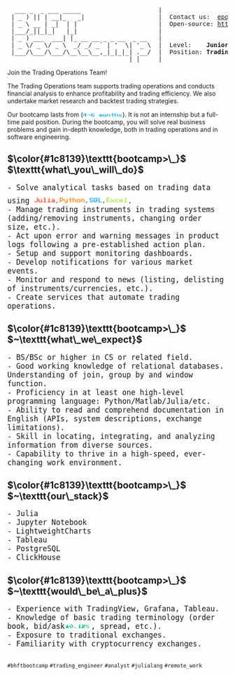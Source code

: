 <pre>
  ___ _  _ ___ _____                     |
 | _ ) || | __|_   _|                    |  Contact us:  <a href="mailto: epopova@bhft.com">epopova@bhft.com</a>
 | _ \ __ | _|  | |                      |  Open-source: <a href="https://github.com/bhftbootcamp">https://github.com/bhftbootcamp</a>
 |___/_||_|_|   |_|                      |
 | _ ) ___  ___| |_ __ __ _ _ __  _ __   |  
 | _ \/ _ \/ _ \  _/ _/ _` | '  \| '_ \  |  Level:    <b>Junior</b>
 |___/\___/\___/\__\__\__,_|_|_|_| .__/  |  Position: <b>TradingOps Analyst</b>
                                 |_|     |
</pre>

Join the Trading Operations Team!

The Trading Operations team supports trading operations and conducts financial analysis to enhance profitability and trading efficiency. We also undertake market research and backtest trading strategies.

Our bootcamp lasts from (<img align=bottom src=/assets/4_6_months.gif height=12px>). It is not an internship but a full-time paid position. During the bootcamp, you will solve real business problems and gain in-depth knowledge, both in trading operations and in software engineering.

<h2>$\color{#1c8139}\texttt{bootcamp>\_}$ $\texttt{what\_you\_will\_do}$</h2>

<div style="font-family: monospace; font-size: 1.2em;">
- Solve analytical tasks based on trading data using <img src=/assets/julia_python_sql_excel.gif height=26px>.<br>
- Manage trading instruments in trading systems (adding/removing instruments, changing order size, etc.).<br>
- Act upon error and warning messages in product logs following a pre-established action plan.<br>
- Setup and support monitoring dashboards.<br>
- Develop notifications for various market events.<br>
- Monitor and respond to news (listing, delisting of instruments/currencies, etc.).<br>
- Create services that automate trading operations.<br>
</div>

<h2>$\color{#1c8139}\texttt{bootcamp>\_}$ $~\texttt{what\_we\_expect}$</h2>

<div style="font-family: monospace; font-size: 1.2em;">
- BS/BSc or higher in CS or related field.<br>
- Good working knowledge of relational databases. Understanding of join, group by and window function.<br>
- Proficiency in at least one high-level programming language: Python/Matlab/Julia/etc.<br>
- Ability to read and comprehend documentation in English (APIs, system descriptions, exchange limitations).<br>
- Skill in locating, integrating, and analyzing information from diverse sources.<br>
- Capability to thrive in a high-speed, ever-changing work environment.<br>
</div>

<h2>$\color{#1c8139}\texttt{bootcamp>\_}$ $~\texttt{our\_stack}$</h2>

<div style="font-family: monospace; font-size: 1.2em;">
- Julia<br>
- Jupyter Notebook<br>
- LightweightCharts<br>
- Tableau<br>
- PostgreSQL<br>
- ClickHouse<br>
</div>

<h2>$\color{#1c8139}\texttt{bootcamp>\_}$ $~\texttt{would\_be\_a\_plus}$</h2>

<div style="font-family: monospace; font-size: 1.2em;">
- Experience with TradingView, Grafana, Tableau.<br>
- Knowledge of basic trading terminology (order book, bid/ask<img align=bottom src=/assets/bid_ask.gif height=12px>, spread, etc.).<br>
- Exposure to traditional exchanges.<br>
- Familiarity with cryptocurrency exchanges.<br>
</div>

##

`#bhftbootcamp` `#trading_engineer` `#analyst` `#julialang` `#remote_work`
